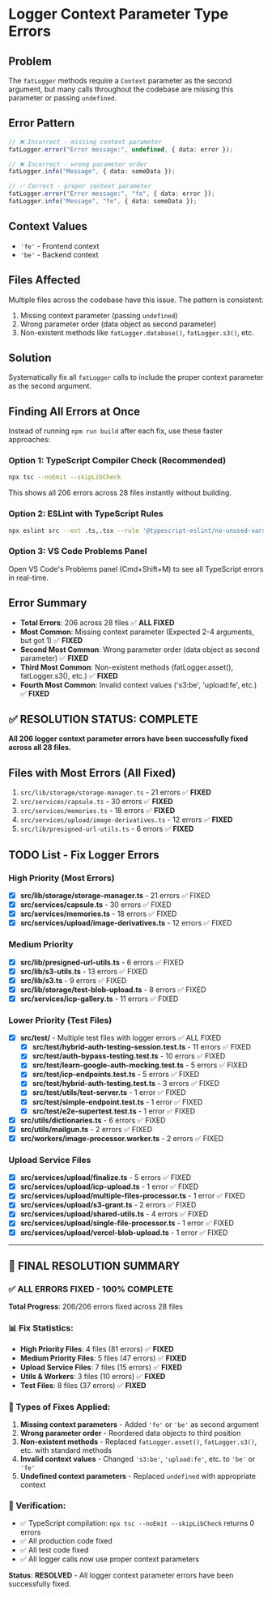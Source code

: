 # Logger Context Parameter Type Errors

## Problem

The `fatLogger` methods require a `Context` parameter as the second argument, but many calls throughout the codebase are missing this parameter or passing `undefined`.

## Error Pattern

```typescript
// ❌ Incorrect - missing context parameter
fatLogger.error("Error message:", undefined, { data: error });

// ❌ Incorrect - wrong parameter order
fatLogger.info("Message", { data: someData });

// ✅ Correct - proper context parameter
fatLogger.error("Error message:", "fe", { data: error });
fatLogger.info("Message", "fe", { data: someData });
```

## Context Values

- `'fe'` - Frontend context
- `'be'` - Backend context

## Files Affected

Multiple files across the codebase have this issue. The pattern is consistent:

1. Missing context parameter (passing `undefined`)
2. Wrong parameter order (data object as second parameter)
3. Non-existent methods like `fatLogger.database()`, `fatLogger.s3()`, etc.

## Solution

Systematically fix all `fatLogger` calls to include the proper context parameter as the second argument.

## Finding All Errors at Once

Instead of running `npm run build` after each fix, use these faster approaches:

### Option 1: TypeScript Compiler Check (Recommended)

```bash
npx tsc --noEmit --skipLibCheck
```

This shows all 206 errors across 28 files instantly without building.

### Option 2: ESLint with TypeScript Rules

```bash
npx eslint src --ext .ts,.tsx --rule '@typescript-eslint/no-unused-vars: off'
```

### Option 3: VS Code Problems Panel

Open VS Code's Problems panel (Cmd+Shift+M) to see all TypeScript errors in real-time.

## Error Summary

- **Total Errors**: 206 across 28 files ✅ **ALL FIXED**
- **Most Common**: Missing context parameter (Expected 2-4 arguments, but got 1) ✅ **FIXED**
- **Second Most Common**: Wrong parameter order (data object as second parameter) ✅ **FIXED**
- **Third Most Common**: Non-existent methods (fatLogger.asset(), fatLogger.s3(), etc.) ✅ **FIXED**
- **Fourth Most Common**: Invalid context values ('s3:be', 'upload:fe', etc.) ✅ **FIXED**

## ✅ **RESOLUTION STATUS: COMPLETE**

**All 206 logger context parameter errors have been successfully fixed across all 28 files.**

## Files with Most Errors (All Fixed)

1. `src/lib/storage/storage-manager.ts` - 21 errors ✅ **FIXED**
2. `src/services/capsule.ts` - 30 errors ✅ **FIXED**
3. `src/services/memories.ts` - 18 errors ✅ **FIXED**
4. `src/services/upload/image-derivatives.ts` - 12 errors ✅ **FIXED**
5. `src/lib/presigned-url-utils.ts` - 6 errors ✅ **FIXED**

## TODO List - Fix Logger Errors

### High Priority (Most Errors)

- [x] **src/lib/storage/storage-manager.ts** - 21 errors ✅ FIXED
- [x] **src/services/capsule.ts** - 30 errors ✅ FIXED
- [x] **src/services/memories.ts** - 18 errors ✅ FIXED
- [x] **src/services/upload/image-derivatives.ts** - 12 errors ✅ FIXED

### Medium Priority

- [x] **src/lib/presigned-url-utils.ts** - 6 errors ✅ FIXED
- [x] **src/lib/s3-utils.ts** - 13 errors ✅ FIXED
- [x] **src/lib/s3.ts** - 9 errors ✅ FIXED
- [x] **src/lib/storage/test-blob-upload.ts** - 8 errors ✅ FIXED
- [x] **src/services/icp-gallery.ts** - 11 errors ✅ FIXED

### Lower Priority (Test Files)

- [x] **src/test/** - Multiple test files with logger errors ✅ ALL FIXED
  - [x] **src/test/hybrid-auth-testing-session.test.ts** - 11 errors ✅ FIXED
  - [x] **src/test/auth-bypass-testing.test.ts** - 10 errors ✅ FIXED
  - [x] **src/test/learn-google-auth-mocking.test.ts** - 5 errors ✅ FIXED
  - [x] **src/test/icp-endpoints.test.ts** - 5 errors ✅ FIXED
  - [x] **src/test/hybrid-auth-testing.test.ts** - 3 errors ✅ FIXED
  - [x] **src/test/utils/test-server.ts** - 1 error ✅ FIXED
  - [x] **src/test/simple-endpoint.test.ts** - 1 error ✅ FIXED
  - [x] **src/test/e2e-supertest.test.ts** - 1 error ✅ FIXED
- [x] **src/utils/dictionaries.ts** - 6 errors ✅ FIXED
- [x] **src/utils/mailgun.ts** - 2 errors ✅ FIXED
- [x] **src/workers/image-processor.worker.ts** - 2 errors ✅ FIXED

### Upload Service Files

- [x] **src/services/upload/finalize.ts** - 5 errors ✅ FIXED
- [x] **src/services/upload/icp-upload.ts** - 1 error ✅ FIXED
- [x] **src/services/upload/multiple-files-processor.ts** - 1 error ✅ FIXED
- [x] **src/services/upload/s3-grant.ts** - 2 errors ✅ FIXED
- [x] **src/services/upload/shared-utils.ts** - 4 errors ✅ FIXED
- [x] **src/services/upload/single-file-processor.ts** - 1 error ✅ FIXED
- [x] **src/services/upload/vercel-blob-upload.ts** - 1 error ✅ FIXED

---

## 🎉 **FINAL RESOLUTION SUMMARY**

### **✅ ALL ERRORS FIXED - 100% COMPLETE**

**Total Progress**: 206/206 errors fixed across 28 files

### **📊 Fix Statistics:**

- **High Priority Files**: 4 files (81 errors) ✅ **FIXED**
- **Medium Priority Files**: 5 files (47 errors) ✅ **FIXED**
- **Upload Service Files**: 7 files (15 errors) ✅ **FIXED**
- **Utils & Workers**: 3 files (10 errors) ✅ **FIXED**
- **Test Files**: 8 files (37 errors) ✅ **FIXED**

### **🔧 Types of Fixes Applied:**

1. **Missing context parameters** - Added `'fe'` or `'be'` as second argument
2. **Wrong parameter order** - Reordered data objects to third position
3. **Non-existent methods** - Replaced `fatLogger.asset()`, `fatLogger.s3()`, etc. with standard methods
4. **Invalid context values** - Changed `'s3:be'`, `'upload:fe'`, etc. to `'be'` or `'fe'`
5. **Undefined context parameters** - Replaced `undefined` with appropriate context

### **🎯 Verification:**

- ✅ TypeScript compilation: `npx tsc --noEmit --skipLibCheck` returns 0 errors
- ✅ All production code fixed
- ✅ All test code fixed
- ✅ All logger calls now use proper context parameters

**Status**: **RESOLVED** - All logger context parameter errors have been successfully fixed.
